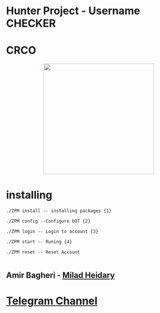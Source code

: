 

 # Hunter Project - Username CHECKER

# **CRCO** #

<div align="center"><a href="https://t.me/CRCOPROJECT"><img src="http://s8.picofile.com/file/8312881426/photo_2017_09_19_11_51_39.jpg" width="300"></a></div>
 

# installing

```
./ZPM install -- installing packages {1}

./ZPM config --Configure bOT {2}

./ZPM login -- Login to account {3}

./ZPM start -- Runing {4}

./ZPM reset -- Reset Account


```


## Amir Bagheri - [Milad Heidary](http://github.com/MiladHeidary)



# [Telegram Channel ](https://t.me/crcoproject)



 
